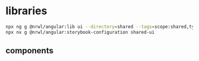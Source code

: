 # libraries

```sh
npx ng g @nrwl/angular:lib ui --directory=shared --tags=scope:shared,type:ui
npx nx g @nrwl/angular:storybook-configuration shared-ui
```

## components

```sh

```
